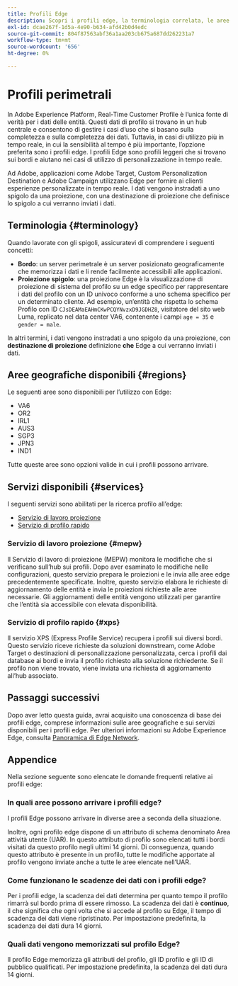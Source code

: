 ```yaml
---
title: Profili Edge
description: Scopri i profili edge, la terminologia correlata, le aree disponibili per i profili edge e i servizi disponibili per i profili edge.
exl-id: dcae267f-1d5a-4e90-b634-afd42b0d4edc
source-git-commit: 804f87563abf36a1aa203cb675a687dd262231a7
workflow-type: tm+mt
source-wordcount: '656'
ht-degree: 0%

---
```


# Profili perimetrali

In Adobe Experience Platform, Real-Time Customer Profile è l’unica fonte di verità per i dati delle entità. Questi dati di profilo si trovano in un hub centrale e consentono di gestire i casi d’uso che si basano sulla completezza e sulla completezza dei dati. Tuttavia, in casi di utilizzo più in tempo reale, in cui la sensibilità al tempo è più importante, l’opzione preferita sono i profili edge. I profili Edge sono profili leggeri che si trovano sui bordi e aiutano nei casi di utilizzo di personalizzazione in tempo reale.

Ad Adobe, applicazioni come Adobe Target, Custom Personalization Destination e Adobe Campaign utilizzano Edge per fornire ai clienti esperienze personalizzate in tempo reale. I dati vengono instradati a uno spigolo da una proiezione, con una destinazione di proiezione che definisce lo spigolo a cui verranno inviati i dati.

## Terminologia {#terminology}

Quando lavorate con gli spigoli, assicuratevi di comprendere i seguenti concetti:

- **Bordo**: un server perimetrale è un server posizionato geograficamente che memorizza i dati e li rende facilmente accessibili alle applicazioni.
- **Proiezione spigolo**: una proiezione Edge è la visualizzazione di proiezione di sistema del profilo su un edge specifico per rappresentare i dati del profilo con un ID univoco conforme a uno schema specifico per un determinato cliente. Ad esempio, un’entità che rispetta lo schema Profilo con ID `CJsDEAMaEAHmCKwPCQYNvzxD9JGDHZ8`, visitatore del sito web Luma, replicato nel data center VA6, contenente i campi `age = 35` e `gender = male`.

In altri termini, i dati vengono instradati a uno spigolo da una proiezione, con **destinazione di proiezione** definizione **che** Edge a cui verranno inviati i dati.

## Aree geografiche disponibili {#regions}

Le seguenti aree sono disponibili per l’utilizzo con Edge:

- VA6
- OR2
- IRL1
- AUS3
- SGP3
- JPN3
- IND1

Tutte queste aree sono opzioni valide in cui i profili possono arrivare.

## Servizi disponibili {#services}

I seguenti servizi sono abilitati per la ricerca profilo all’edge:

- [Servizio di lavoro proiezione](#mepw)
- [Servizio di profilo rapido](#xps)

### Servizio di lavoro proiezione {#mepw}

Il Servizio di lavoro di proiezione (MEPW) monitora le modifiche che si verificano sull’hub sui profili. Dopo aver esaminato le modifiche nelle configurazioni, questo servizio prepara le proiezioni e le invia alle aree edge precedentemente specificate. Inoltre, questo servizio elabora le richieste di aggiornamento delle entità e invia le proiezioni richieste alle aree necessarie. Gli aggiornamenti delle entità vengono utilizzati per garantire che l’entità sia accessibile con elevata disponibilità.

### Servizio di profilo rapido {#xps}

Il servizio XPS (Express Profile Service) recupera i profili sui diversi bordi. Questo servizio riceve richieste da soluzioni downstream, come Adobe Target o destinazioni di personalizzazione personalizzata, cerca i profili dai database ai bordi e invia il profilo richiesto alla soluzione richiedente. Se il profilo non viene trovato, viene inviata una richiesta di aggiornamento all’hub associato.

## Passaggi successivi

Dopo aver letto questa guida, avrai acquisito una conoscenza di base dei profili edge, comprese informazioni sulle aree geografiche e sui servizi disponibili per i profili edge. Per ulteriori informazioni su Adobe Experience Edge, consulta [Panoramica di Edge Network](../web-sdk/home.md#edge-network).

## Appendice

Nella sezione seguente sono elencate le domande frequenti relative ai profili edge:

### In quali aree possono arrivare i profili edge?

I profili Edge possono arrivare in diverse aree a seconda della situazione.

Inoltre, ogni profilo edge dispone di un attributo di schema denominato Area attività utente (UAR). In questo attributo di profilo sono elencati tutti i bordi visitati da questo profilo negli ultimi 14 giorni. Di conseguenza, quando questo attributo è presente in un profilo, tutte le modifiche apportate al profilo vengono inviate anche a tutte le aree elencate nell’UAR.

### Come funzionano le scadenze dei dati con i profili edge?

Per i profili edge, la scadenza dei dati determina per quanto tempo il profilo rimarrà sul bordo prima di essere rimosso. La scadenza dei dati è **continuo**, il che significa che ogni volta che si accede al profilo su Edge, il tempo di scadenza dei dati viene ripristinato. Per impostazione predefinita, la scadenza dei dati dura 14 giorni.

### Quali dati vengono memorizzati sul profilo Edge?

Il profilo Edge memorizza gli attributi del profilo, gli ID profilo e gli ID di pubblico qualificati. Per impostazione predefinita, la scadenza dei dati dura 14 giorni.
